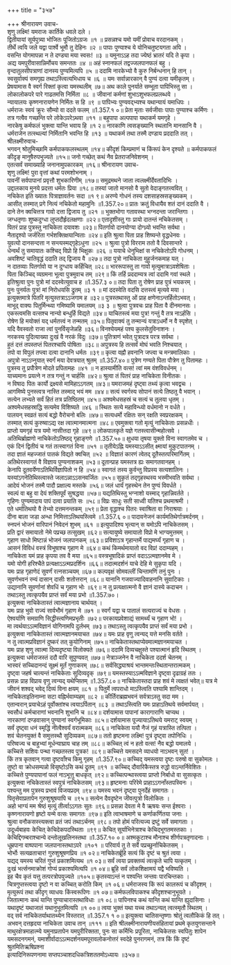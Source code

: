 +++
title = "३५७"

+++
श्रीनारायण उवाच-  
शृणु लक्ष्मि! यमराजः कार्तिके धवले दले ।  
द्वितीयायां सूर्यपुत्र्या भोजितः पूजितोऽग्रजः ॥१ ॥
प्रसन्नश्च यमो यमीं प्रोवाच वरदानकम् ।  
तीर्थे त्वयि जले यद्वा पार्श्वे भूमौ तु देहिनः ॥२ ॥
पापाः पुण्याश्च ये योनिचतुष्टयगता अपि ।  
वसन्ति योगमापन्ना न ते दण्ड्या मया स्वसः! ॥३ ॥
यमुनाऽऽह तदा ज्येष्ठं भ्रातरं यदि ते कृपा ।  
अद्य यमपुरीवासान्निर्मोचय समन्ततः ॥४ ॥
अहं स्नानफलं तद्वज्जलपानफलं बहु ।  
वृन्दातुलसीपत्राणां दानस्य पुण्यमित्यपि ॥५ ॥
ददामि नारकेभ्यो वै कुरु निर्बन्धनान् हि तान् ।  
स्वसुर्वाक्यं समगृह्य तथाऽस्त्वित्यभिधाय च ॥६ ॥
यमः सर्वान्नारकान् वै पुण्यं दत्वा यमीकृतम् ।  
प्रेषयामास वै स्वर्ग रिक्तां कृत्वा यमस्थलीम् ॥७॥
अथ काले पुनर्याते सम्भूता पापिभिस्तु सा ।  
लोकालोकपरे पारे गाढतमसि निर्मिता ॥८ ॥
जीवानां कर्मणां शुभाऽशुभफलप्रलब्धये ।  
न्यायालयः कृष्णनारायणेन निर्मितः स हि ॥९ ॥
पापिभ्यः पुण्यवद्भ्यश्च यथान्यायं यमाधिपः ।  
धर्मराजः स्वयं क्रूरः सौम्यो वा ददते फलम् ॥1.357.१ ०॥
प्रेता मृताः सर्वजीवाः पापाः पुण्याश्च कर्मिणः ।  
तत्र गत्वैव गच्छन्ति परे लोकेऽपरेऽथवा ॥११ ॥
बहुपापा अल्पपापा यथाकर्म यमगृहे ।  
नारकेषु कर्मफलं भुक्त्वा यान्ति भवाय हि ॥१ २॥
नारकाणि त्वसङ्ख्यानि स्थलानि मानसानि वै ।  
धर्मराजेन तत्स्थल्यां निर्मितानि भवन्ति हि ॥१३ ॥
यथाकर्म तथा तस्मै दण्डाय प्रददाति तत् ।  
श्रीलक्ष्मीरुवाच-  
भगवन् श्रोतुमिच्छामि कर्मपाकफलस्थलम् ॥१४॥
कीदृशं किम्प्रमाणं च किंरूपं केन दृश्यते ॥
कर्मपाकफलं कीदृङ् मानुषैरुपभुज्यते ॥१५॥
जनो गच्छेत् कथं नैव प्रेतराजनिवेशनम् ।  
एतत्सर्वं समाख्याहि जनानामुपकारकम् ॥१६॥
श्रीनारायण उवाच-  
शृणु लक्ष्मि! पुरा वृत्तां कथां परमशोभनाम् ।  
पावनीं सर्वपापानां प्रवृत्तौ शुभकारिणीम् ॥१७॥
समुद्रमथने जाता त्वलक्ष्मीर्देवतादिभिः ।  
उद्दालकाय मुनये प्रदत्ता धर्मतः प्रिया ॥१८॥
तस्यां जातो मानसो वै सुतो वेदाङ्गतत्त्ववित् ।  
नचिकेत इति ख्यातः पित्राज्ञावर्तनः सदा ॥१ ९॥
अरण्ये गोधनं तस्य दशसाहस्रसङ्ख्यकम् ।  
आसीत् तस्मात् प्रगे नित्यं नचिकेतो महामुनिः ॥1.357.२०॥
प्रातः क्रतुं विधायैव शतं दानं ददाति वै ।  
दाने तेन क्वचित्तत्र गावो दत्ता द्विजाय तु ॥२१ ॥
भुक्तभोगा गतावस्था भग्नदन्ता जरान्तिगाः ।  
जग्धतृणाः शुष्कदुग्धा लुप्तदौर्हृदलक्षणाः ॥२२॥
एतादृशीस्तु गाः प्रायो दातन्तं नचिकेतसम् ।  
पितरं प्राह पुत्रस्तु नाचिकेता दयावशः ॥२३॥
पितर्गावो दानयोग्या दोग्ध्र्यो भवन्ति सर्वथा ।  
नैतादृश्यो जर्जरिता गर्भशक्तिक्षयान्विताः ॥२४॥
इति श्रुत्वा पिता प्राह शिष्यन्ते वृद्धधेनवः ।  
युवत्यो दानसन्दत्ता न सन्त्यस्मद्गृहेऽधुना ॥२५ ॥
श्रुत्वा पुत्रो विरराम ततो वै दिवसान्तरे ।  
धेन्वर्थं तु समायातः कश्चिद् विप्रो हि भिक्षुकः ॥२६ ॥
ययाचे धेनुभिक्षां स नचिकेतोऽपि गोधनम् ।  
अवशिष्टं चातिवृद्धं ददाति तद् द्विजाय वै ॥२७॥
तदा पुत्रो नाचिकेता मुहुर्जनकमाह यत् ।  
न दातव्याः पितर्गावो या न दुग्धाय कर्हिचित् ॥२८॥
भाररूपास्तु ता गावो मृत्युमात्राऽवशेषिताः ।  
पिता किञ्चिद् व्यग्रमना भूत्वा पुत्रमुवाच तम् ॥२९॥
किं तर्हि प्रददाम्यत्र त्वां ददामि गवां स्थले ।  
इतिश्रुत्वा पुनः पुत्रो मां ददस्वेत्युवाच ह ॥1.357.३ ०॥
तदा पिता तु रोषेण प्राह पुत्रं भयकरम् ।  
पुनः पुनर्यतः पुत्र! मां निरोधयसि द्रुतम् ॥३ १ ॥
मां ददस्वेति वदसि दत्तस्त्वं मृत्यवे मया ।  
इत्युक्तमात्रे पितरि मृत्युस्तत्राऽऽजगाम ह ॥३२॥
पुत्रस्तथास्तु ओं प्राह क्षणेनाऽन्तर्हितोऽभवत् ।  
माभूद् वाक्यः पितुर्मिन्थ्या गमिष्यामि यमालयम् ॥३ ३ ॥
श्रुत्वा पुत्रवचः प्राह पिता वै दीनमानसः ।  
एकस्त्वमसि वत्सश्च नान्यो बन्धुर्हि विद्यते ॥३४॥
याचितस्त्वं मया पुत्र! गन्तुं वै तत्र नाऽर्हसि ।  
रोषेण हि मयोक्तं यद् धर्मतत्त्वं न तन्मतम् ॥३५॥
पितृवाक्यं तु तन्मान्यं यत्राऽधर्मो न वै स्पृशेत् ।  
यदि वैवस्वतो राजा त्वां पुनर्विसृजेन्नहि ॥३६॥
विनश्येयमहं पश्य कुलसेतुविनाशनः ।  
नरकस्य पुदित्याख्या दुःखं वै नरकं विदुः ॥३७॥
पुतित्राणं भवेत् पुत्रादत्र परत्र सर्वथा ।  
हुतं दत्तं तपस्तप्तं पितरश्चापि पोषिताः ॥३८॥
अपुत्रस्य हि तत्सर्वं मोघं भवति निश्चयात् ।  
तपो वा विपुलं तप्त्वा दत्वा दानानि धर्मतः ॥३९॥
कृत्वा वह्नौ हवनानि जप्त्वा च मन्त्रमालिकाः ।  
अपुत्रो नाऽऽप्नुयात् स्वर्गं मया देवत्रयात् श्रुतम् ॥1.357.४०॥
पुत्रेण गण्यते पिता पौत्रेण तु पितामहः ।  
पुत्रस्य तु प्रपौत्रेण मोदते प्रपितामहः ॥४१ ॥
न हास्यामीति वत्स! त्वां मम वंशविवर्धनम् ।  
याच्यमानः प्रयत्ने न तत्र गन्तुं न चार्हसि ॥४२॥
श्रुत्वा तं पितरं प्राह नाचिकेता विनीतकः ।  
न विषादः पितः कार्यो द्रक्ष्यसे मामिहाऽऽगतम् ॥४३॥
यमराजमहं दृष्ट्वा तथ्यं कृत्वा भवद्वचः ।  
आगमिष्ये पुनस्त्वत्र नास्ति तस्माद् भयं मम ॥४४॥
सत्यं स्वर्गस्य सोपानं सत्ये तिष्ठतु वै भवान् ।  
सत्येन लभ्यते सर्वं हितं तत्र प्रतिष्ठितम् ॥४५॥
अश्वमेधसहस्रं च सत्यं च तुलया धृतम् ।  
अश्वमेधसहस्राद्धि सत्यमेव विशिष्यते ॥४६ ॥
स्थितः सत्ये महाविन्ध्यो वर्धमानो न वर्धते ।  
पालयन् स्वव्रतं सत्यं बद्धो वैरोचनो बलिः ॥४७॥
सत्यधर्मो रक्षितः सन् रक्षति स्वप्ररक्षकम् ।  
तस्मात् सत्यं कुरुष्वाऽद्य रक्ष त्वात्मानमात्मना ॥४८॥
एवमुक्त्वा गतो मृत्युं नाचिकेताः प्रसन्नधीः ।  
प्राप्तो यमगृहं यत्र यमो नासीत्तदा गृहे ॥४९॥
लोकपालकृते यज्ञे गतस्त्वासीन्महोत्सवे ।  
अतिथिर्ब्राह्मणो नाचिकेतोऽतिष्ठद् गृहाङ्गणे ॥1.357.५०॥
क्षुधया तृषया युक्तो विना स्वागतमेव च ।  
एकं दिनं द्वितीयं च गतं तत्स्वागतं विना ॥५१ ॥
तृतीयेऽह्नि यमस्याऽऽसीत् क्ष्मायां मुकुटपातनम् ।  
तदा ज्ञातं महज्जातं पातकं विद्यते क्वचित् ॥५२ ॥
विज्ञातं कारणं त्वेतद् दूतैस्तत्परिमार्गितम् ।  
अतिथेरस्वागतं वै विज्ञाय पुण्यनाशकम् ॥५३॥
दूतान्प्राह यमस्तत्र ह्यः समागतवानहम् ।  
केनापि दूतवर्येणाऽतिथिर्विज्ञापितो न हि ॥५४॥
स्वागतं तस्य कुर्वन्तु विप्रस्य सत्यशालिनः ।  
यस्यांऽगनेतिथिस्त्वास्ते जलाऽन्नाऽऽसनवर्जितः ॥५५॥
सुकृतं तद्गृहस्थस्य भस्मीभवति सर्वथा ।  
आदेयं भोजनं तस्मै पादौ प्रक्षाल्य मस्तके ॥५६॥
जलं धार्यं गृहस्थेन तेन पुण्यं विवर्धते ।  
स्वल्पं वा बहु वा देयं शक्तिपूर्वं सुश्रद्धया ॥५७॥
यद्यतिथिस्तु भग्नाशो यस्माद् गृहान्निवर्तते ।  
गृहिणः पुण्यमादाय पापं दत्वा प्रयाति सः ॥५८॥
विप्रः साधुः सती साध्वी यतिश्च प्रथमाश्रमी ।  
एते धर्मातिथयो वै तेभ्यो दत्तमनन्तकम् ॥५९॥
प्रेता वृद्धाश्च पितरः स्वाश्रिता वा निराश्रयाः ।  
दीना बाला जडा अन्धा निमित्ताऽतिथयस्त्विमे ॥1.357.६ ०॥
पादावनेजनं कार्यमतिथेर्गात्रमर्दनम् ।  
स्नपनं भोजनं वारिपानं निवेदनं शुभम् ॥६१ ॥
इत्युपादिश्य भृत्यान् स यमोऽपि नाचिकेतसम् ।  
प्रति द्वारं समायातो नेमे पप्रच्छ तत्सुखम् ॥६२॥
सत्यायुष्ये समायातो विप्रो मे भाग्यमुत्तमम् ।  
गृहाण साधो मिष्टान्नं भोजनं जलपानकम् ॥६३॥
प्रविशाऽत्र गृहान्तर्मे पाद्यमर्घ्यं गृहाण च ।  
आसनं विविधं वस्त्रं विभूषाश्च गृहाण मे ॥६४॥
कथं किमर्थमायातो वद विप्र! ददाम्यहम् ।  
नाचिकेता यमं प्राह कृपया तव वै मया ॥६५॥
वस्त्रभूषादिकं प्राप्तं वदाऽऽत्मज्ञानमेव मे ।  
यमो योगी हरिश्चैते प्रत्यक्षाऽऽत्मप्रदर्शिनः ॥६६॥
तदात्मदर्शनं याचे देहि मे सुकृपा यदि ।  
यमः प्राह गृहाणेदं सुवर्णं रत्नसञ्चयम् ॥६७॥
कल्पवृक्षं सोमवल्लीं चिन्तामणिं तनुं पुनः ।  
सुवर्णभवनं रम्यं दासान् दासीः शतोत्तरान् ॥६८॥
यानानि गजवाज्यादिवाहनानि सुवाटिकाः ।  
उद्यानानि सुवर्णानां शेवधिं च गृहाण भोः ॥६९॥
न तु प्रत्यक्षात्मनो वै ज्ञानं दास्ये कदाचन ।  
तथाऽस्तु त्वत्कृपयैव प्राप्तं सर्वं मया प्रभो ॥1.357.७०।  
इत्युक्त्वा नाचिकेतास्तं त्वात्मज्ञानाय चार्थयत् ।  
यमः प्राह भुवो राज्यं सार्वभौमं गृहाण मे ॥७१ ॥
स्वर्गं यद्वा च पातालं सत्यराज्यं च वेधसः ।  
ऐश्वर्याणि समग्राणि सिद्धीस्त्वणिमप्रभृतीः ॥७२॥
परकायप्रवेशाद्यं सामर्थ्यं च गृहाण भो! ।  
मा त्वर्थयाऽऽत्मविज्ञानं योगिनामपि दुर्लभम् ॥७३॥
तथाऽस्तु त्वत्कृपयैव प्राप्तं सर्वं मया प्रभो ।  
इत्युक्त्वा नाचिकेतास्तं त्वात्मज्ञानमयाचत ॥७४॥
यमः प्राह वृणु त्वन्यद् यत्ते मनसि वर्तते ।  
न तु त्वात्मप्रविज्ञानं दुष्करं तत् कुयोगिनाम् ॥७५॥
नाचिकेतास्तथाप्येवमात्मज्ञानमयाचत ।  
यमः प्राह शृणु त्वात्मा दिव्यदृष्ट्या विलोक्यते ॥७६॥
ददामि दिव्यचक्षुस्ते पश्यात्मानं हृदि स्थितम् ।  
इत्युक्त्वा धर्मराजस्तं ददौ वारि सुपुण्यवत् ॥७७॥
नेत्राञ्जनेन वै नाचिकेता ददर्श चेतनम् ।  
भास्वरं सच्चिदानन्दं सूक्ष्मं मूर्तं गुणाकरम् ॥७८॥
सर्वसिद्ध्याश्रयं भान्तमन्तःस्थितान्तरात्मकम् ।  
दृष्ट्वा जहर्ष चात्यन्तं नाचिकेताः सुदिव्यदृक् ॥७९॥
यमस्तस्याऽऽत्मविज्ञाने दृष्ट्वा दृढाग्रहं ततः ।  
प्रसन्नः प्राह विप्राय वृणु त्वन्यद् यथेप्सितम् ॥1.357.८०॥
नाचिकेतास्तदा प्राह शवं मे त्वक्षतं भवेत्॥
यत्र मे जीवनं शश्वद् भवेद् दिव्यं विना क्षयम् ॥८१ ॥
पितुर्मे त्वपराधो माऽस्त्विति पश्यामि शान्तिदम् ।  
नाचिकेताइतिनाम्ना सटा वह्निर्भवाम्यहम् ॥८२ ॥
कीर्तिराब्रह्मभवनं सर्वत्राऽस्तु सदा मम ।  
एतान्वरान् प्रयाचेऽहं पूर्वोक्तांश्च त्वयाऽर्पितान् ॥८३ ॥
तथाऽस्त्विति यमः प्राहाऽतिथये सर्वमार्पयत् ।  
स्वसौधं कर्मचाराणां भवनानि शुभानि च ॥८४॥
दर्शयामास पापानां कारागाराणि चाप्यथ ।  
नारकाणां दण्डवासान् पुण्यानां स्वर्गभूमिकाः ॥८५॥
दर्शयामास पूज्यायाऽतिथये यमराट् स्वयम् ।  
सर्वं दृष्ट्वा धनं स्मृद्धिं नीत्वैश्वर्यं वरात्मकम् ॥८६॥
नाचिकेता ययौ नैजं गृहं यत्रास्ति तत्पिता ।  
शवं चेतनयुक्तं वै समुत्तस्थौ सुदिव्यकम् ॥८७॥
ततो हृष्टमना लक्ष्मि! पुत्रं दृष्ट्वा तपोनिधिः ।  
परिष्वज्य च बाहुभ्यां मूर्धन्याघ्राय चाह तम् ॥८८॥
कच्चित् त्वं न हतो वत्स! नैव बद्धो यमालये ।  
कच्चित्ते सशिवः पन्था गच्छतस्तव पुत्रक! ॥८९॥
कच्चित्ते यमसदने व्याधयो नाऽभवन् सुत! ।  
किं तत्र कृतवान् गत्वा दृष्टवाँश्च किमु गृहम् ॥1.357.९०॥
कच्चिद् यमस्त्वया दृष्टः परुषो वा सुकोमलः ।  
तुष्टो वा क्रोधसम्पन्नो विसृष्टोऽसि कथं द्रुतम् ॥९१ ॥
कच्चिद् दौवारिकैस्तत्र रुद्धो वाऽन्तर्निवेशितः ।  
कच्चित्ते पुण्यपापानां फलं नाऽभूत्तु बाधकृत् ॥९२॥
कच्चित्पन्थास्त्वया प्राप्तो निर्बाधो वा सुसत्कृतः ।  
इत्युक्त्वा नचिकेतास्तं स्वपुत्रं नाचिकेतसम् ॥९३॥
हृष्टमनाः परिरेमे प्राहाऽऽगनाँस्तपस्विनः ।  
पश्यन्तु मम पुत्रस्य प्रभावं विजयप्रदम् ॥९४॥
यमस्य भवनं दृष्ट्वा पुनर्देहं समागतः ।  
पितृसेवाप्रतापेन गुरुशुश्रूषयापि च ॥९५॥
सत्येन दैवदृष्टेन जीवत्पुत्रो विलोकितः ।  
अहो भाग्यं मम श्रेष्ठं मृत्युं तीर्त्वाऽऽगतः सुतः ॥९६॥
प्रसन्ना देवता मे वै ऋषयः सन्त ईश्वराः ।  
कृष्णनारायणो हृष्टो यन्मे वत्सः समागतः ॥९७॥
इति त्वाभाषमाणे च कर्णाकर्णितया जनाः ।  
श्रुत्वा वनौकसस्त्त्यक्त्वा व्रतं जपं तथाऽर्चनम् ॥९८॥
तपो होमं परित्यज्य द्रष्टुं सर्वे समागताः ।  
उदूर्ध्वबाहवः केचित् केचिदेकपदस्थिताः ॥९९॥
केचित् सूर्याभिनेत्राश्च केचिद्भूगतमस्तकाः ।  
केचिद्दिगम्बराश्चान्ये दन्तोलूखलिनस्तथा ॥1.357.१० ०॥
अश्मकूटाश्च मौनाश्च शीर्णपत्रतृणादनाः ।  
धूम्रपाना वाष्पपाना जलपानास्तथाऽपरे ॥१०१ ॥
परिवार्य तु ते सर्वे पप्रच्छुर्नाचिकेतसम् ।  
भोर्भोः सत्यव्रताचार! गुरुशुश्रूषणप्रिय ॥१ ०२॥
नाचिकेतर्ब्रूहि सत्यं किं दृष्टं च श्रुतं त्वया ।  
यद्यद् यमस्य चरितं गुप्तं प्रकाशमित्यथ ॥१ ०३॥
सर्वं त्वया प्रवक्तव्यं त्वत्कृते चापि यत्कृतम् ।  
दुःखं भर्त्सनमाक्रोशं गोप्यं प्रकाश्यमित्यपि ॥१ ०४॥
ब्रूहि सर्वं लोकशिक्षामयं यद्वै भविष्यति ।  
इह चैव कृतं यत्तु तत्परत्रोपयुज्यते ॥१०५॥
कृतस्याऽन्तं न पश्यन्ति जन्तवः पारचिन्तकाः ।  
चित्रगुप्तस्त्वया दृष्टो न वा कच्चित् करोति किम् ॥१ ०६॥
धर्मराजस्य किं रूपं कालरूपं च कीदृशम् ।  
मृत्युरूपं तथा कीदृग् व्याधयः किंस्वरूपिणः ॥१ ०७॥
कर्मफलविपाकश्च कीदृशश्चानुभूयते ।  
जितात्मानः कथं यान्ति पुण्याचारास्तथाविधाः ॥१ ०८॥
पापिनश्च कथं यान्ति कथं यान्ति ह्युदासिनाः ।  
यथादृष्टं यथाजातं यथानुभूतमित्यपि ॥१ ००॥
त्वया भुक्तं यथा यच्च तथाऽन्यत् त्वत्स्मृतौ स्थितम् ।  
वद् सर्व नाचिकेतर्याथातथ्येन विस्तरात् ॥1.357.१ १ ०॥
इत्युक्त्वा चातिसन्तृष्णाः श्रोतुं त्वलौकिकं हि तत् ।  
अभवन् दत्तहृदया नाचिकेता उवाच तान् ॥१११ ॥
इति श्रीलक्ष्मीनारायणीयसंहितायां प्रथमे कृतयुगसन्ताने माथुरक्षेत्रमाहात्म्ये यमुनाप्रतापेन यमपुरीरिक्तता, पुनः सा कर्मिभिः प्रपूरिता, नाचिकेतसः स्वपितुः शापेन यमसदनगमनं, यमाशीर्वादाऽऽत्मदर्शनयमपूरावलोकनोत्तरं स्वदेहे पुनरागमनं, तत्र किं किं दृष्टं श्रुतमितिऋषिप्रश्ना  
इत्यादिनिरूपणनामा सप्तपञ्चाशदधिकत्रिशततमोऽध्यायः ॥३५७॥
    
